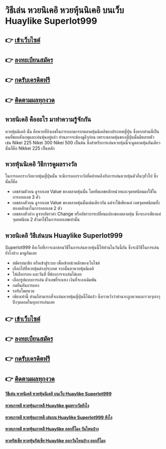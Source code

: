 # วิธีเล่น หวยนิเคอิ หวยหุ้นนิเคอิ บนเว็บ Huaylike Superlot999

## 👉 [เข้าเว็บไซต์](https://bit.ly/3qJAqSN)
## 👉 [ลงทะเบียนสมัคร](https://bit.ly/3qJAqSN)
## 👉 [กดรับเครดิตฟรี](https://bit.ly/3qJAqSN)
## 👉 [ติดตามผลทุกงวด](https://bit.ly/3qJAqSN)

## หวยนิเคอิ คืออะไร มาทำความรู้จักกัน
หวยหุ้นนิเคอิ นั้น คือหวยที่อิงเลขในการออกมาจากตลาดหุ้นนิเคอิของประเทศญี่ปุ่น ซึ่งหากท่านที่เป็นคนที่ชอบสังเกตุและเล่นหุ้นอยู่แล้ว ท่านอาจจะต้องดูดีๆก่อน เพราะตลาดหุ้นของญี่ปุ่นนั้นมีหลายตัว เช่น Nikei 225 Nikei 300 Nikei 500 เป็นต้น ซึ่งสำหรับการเล่นหวยหุ้นนี้จะดูตลาดหุ้นอันเดียวนั่นก็คือ Nikkei 225 เป็นหลัก

## หวยหุ้นนิเคอิ วิธีการดูผลรางวัล
ในการออกรางวัลหวยหุ้นญี่ปุ่นนั้น จะมีการออกรางวัลที่คล้ายคลึงกับการเล่นหวยหุ้นตัวอื่นๆทั่วไป ซึ่งนั่นก็คือ
- เลขสามตัวบน ดูจากเลข Value ของตลาดหุ้นนั้น โดยยึดเลขหลักหน่วยและจุดทศนิยมมาใช้ในการออกเลข 3 ตัว
- เลขสองตัวบน ดูจากเลข Value ของตลาดหุ้นนั้นเช่นเดียวกัน แต่จะใช้เพียงแค่ เลขจุดทศนิยมทั้งสองหลักมาในการออกเลข 2 ตัว
- เลขสองตัวล่าง ดูจากอัตราค่า Change หรืออัตราการเปลี่ยนแปลงของตลาดหุ้น ซึ่งจะเอาเพียงแค่จุดทศนิยม 2 ตัวมาใช้ในการออกเลขเท่านั้น

## หวยนิเคอิ วิธีเล่นบน Huaylike Superlot999
Superlot999 คือเว็บที่เราจะมาสอนวิธีในการเล่นหวยหุ้นนี้ให้ท่านในวันนี้กัน ซึ่งจะมีวิธีในการเล่นยังไงบ้าง มาดูกันเลย
- สมัครสมาชิก หรือเข้าสู่ระบบ เพื่อเข้าหน้าหลักของเว็บไซต์
- เลือกไปที่หวยหุ้นต่างประเทศ จากนั้นหาหวยหุ้นนิเคอิ
- ให้เลือกรอบ และวันที่ ที่ต้องการจะเล่นได้เลย
- เลือกรูปแบบการเล่น ตัวเลขที่จะแทง เงินที่จะลงเดิมพัน
- กดยืนยันการแทง
- รอรับโพยหวย
- เพียงเท่านี้ ท่านก็สามารถที่จะเล่นหวยหุ้นญี่ปุ่นนี้ได้แล้ว ซึ่งเราหวังว่าท่านจะถูกหวยและรวยๆเฮงๆปังๆตลอดในทุกการเล่นเลย

## 👉 [เข้าเว็บไซต์](https://bit.ly/3qJAqSN)
## 👉 [ลงทะเบียนสมัคร](https://bit.ly/3qJAqSN)
## 👉 [กดรับเครดิตฟรี](https://bit.ly/3qJAqSN)
## 👉 [ติดตามผลทุกงวด](https://bit.ly/3qJAqSN)

#### [วิธีเล่น หวยนิเคอิ หวยหุ้นนิเคอิ บนเว็บ Huaylike Superlot999](https://atom.io/themes/วิธีเล่น%20หวยนิเคอิ%20หวยหุ้นนิเคอิ%20บนเว็บ%20Huaylike%20Superlot999)
#### [หวยเกาหลี หวยหุ้นเกาหลี Huaylike ดูผลรางวัลยังไง](https://atom.io/themes/หวยเกาหลี%20หวยหุ้นเกาหลี%20Huaylike%20ดูผลรางวัลยังไง)
#### [หวยเกาหลี หวยหุ้นเกาหลี เล่นบน Huaylike Superlot999 ยังไง](https://atom.io/themes/หวยเกาหลี%20หวยหุ้นเกาหลี%20เล่นบน%20Huaylike%20Superlot999%20ยังไง)
#### [หวยเกาหลี หวยหุ้นเกาหลี Huaylike ออกกี่โมง วันไหนบ้าง](https://atom.io/themes/หวยเกาหลี%20หวยหุ้นเกาหลี%20Huaylike%20ออกกี่โมง%20วันไหนบ้าง)
#### [หวยรัสเซีย หวยหุ้นรัสเซีย Huaylike ออกวันไหนบ้าง ออกกี่โมง](https://atom.io/themes/หวยรัสเซีย%20หวยหุ้นรัสเซีย%20Huaylike%20ออกวันไหนบ้าง%20ออกกี่โมง)